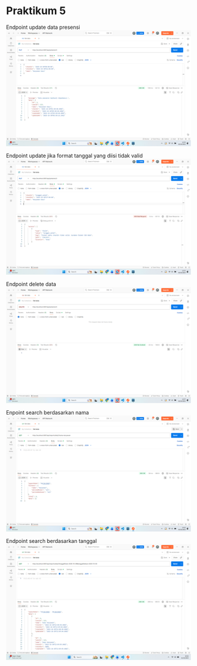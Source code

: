 # Praktikum 5
Endpoint update data presensi
![update_data_presensi](../Screenshots/update_data_presensi.png)

Endpoint update jika format tanggal yang diisi tidak valid
![format_tgl_salah](../Screenshots/format_tglsalah.png)

Endpoint delete data
![delete_data](../Screenshots/delete_data.png)

Enpoint search berdasarkan nama
![searchbyname](../Screenshots/searchbyname.png)

Endpoint search berdasarkan tanggal
![searchbydate](../Screenshots/searchbydate.png)
